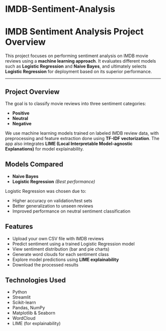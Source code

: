 # IMDB-Sentiment-Analysis


# IMDB Sentiment Analysis Project Overview

This project focuses on performing sentiment analysis on IMDB movie reviews using a **machine learning approach**. It evaluates different models such as **Logistic Regression** and **Naive Bayes**, and ultimately selects **Logistic Regression** for deployment based on its superior performance.

---

## Project Overview

The goal is to classify movie reviews into three sentiment categories:

- **Positive**
- **Neutral**
- **Negative**

We use machine learning models trained on labeled IMDB review data, with preprocessing and feature extraction done using **TF-IDF vectorization**. The app also integrates **LIME (Local Interpretable Model-agnostic Explanations)** for model explainability.

## Models Compared

- **Naive Bayes**
- **Logistic Regression**  *(Best performance)*

Logistic Regression was chosen due to:
- Higher accuracy on validation/test sets
- Better generalization to unseen reviews
- Improved performance on neutral sentiment classification

## Features

- Upload your own CSV file with IMDB reviews
- Predict sentiment using a trained Logistic Regression model
- View sentiment distribution (bar and pie charts)
- Generate word clouds for each sentiment class
- Explore model predictions using **LIME explainability**
- Download the processed results


## Technologies Used

- Python
- Streamlit
- Scikit-learn
- Pandas, NumPy
- Matplotlib & Seaborn
- WordCloud
- LIME (for explainability)


